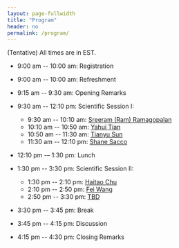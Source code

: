 ```yaml
---
layout: page-fullwidth
title: "Program"
header: no
permalink: /program/
---
```


(Tentative) All times are in EST.

+ 9:00 am -- 10:00 am: Registration
+ 9:00 am -- 10:00 am: Refreshment

+ 9:15 am -- 9:30 am: Opening Remarks

+ 9:30 am -- 12:10 pm: Scientific Session I:
  - 9:30 am -- 10:10 am: <a href="../speakers/#speaker1">Sreeram (Ram) Ramagopalan</a>
  - 10:10 am -- 10:50 am: <a href="../speakers/#speaker2">Yahui Tian</a>   
  - 10:50 am -- 11:30 am:  <a href="../speakers/#speaker3">Tianyu Sun</a>
  - 11:30 am -- 12:10 pm:  <a href="../speakers/#speaker4">Shane Sacco</a>

+ 12:10 pm -– 1:30 pm: Lunch

+ 1:30 pm -- 3:30 pm: Scientific Session II:
  - 1:30 pm -- 2:10 pm: <a href="../speakers/#speaker5">Haitao Chu</a> 
  - 2:10 pm -- 2:50 pm: <a href="../speakers/#speaker6">Fei Wang</a>
  - 2:50 pm -- 3:30 pm: <a href="../speakers/#speaker7">TBD</a>

+ 3:30 pm -- 3:45 pm: Break

+ 3:45 pm -- 4:15 pm: Discussion 

+ 4:15 pm -- 4:30 pm: Closing Remarks